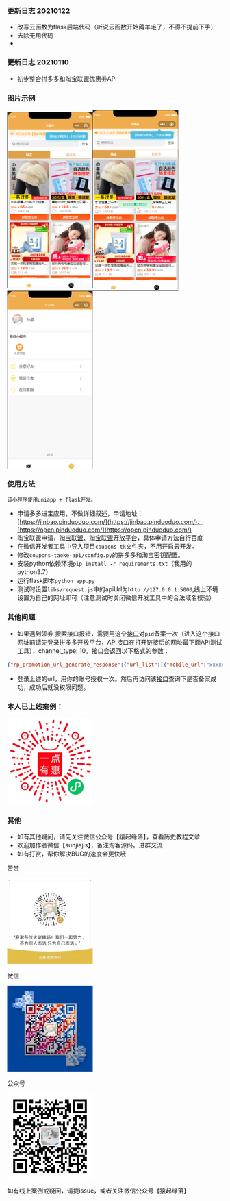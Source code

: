### 更新日志 20210122
- 改写云函数为flask后端代码（听说云函数开始薅羊毛了，不得不提前下手）
- 去除无用代码
- 
### 更新日志 20210110
- 初步整合拼多多和淘宝联盟优惠券API

### 图片示例

<img src="./data/首页.png" width = "200" alt="首页" align=center /><img src="./data/淘宝口令复制.png" width = "200" alt="淘宝口令复制" align=center /><img src="./data/个人中心.png" width = "200" alt="个人中心" align=center />


### 使用方法

`该小程序使用uniapp + flask开发。`


* 申请多多进宝应用，不做详细叙述，申请地址：[https://jinbao.pinduoduo.com/](https://jinbao.pinduoduo.com/)、[https://open.pinduoduo.com/](https://open.pinduoduo.com/)
* 淘宝联盟申请，[淘宝联盟](https://pub.alimama.com/)、[淘宝联盟开放平台](https://aff-open.taobao.com/developer/index.htm#/index)，具体申请方法自行百度
* 在微信开发者工具中导入项目`coupons-tk`文件夹，不用开启云开发。
* 修改`coupons-taoke-api/config.py`的拼多多和淘宝密钥配置。
* 安装python依赖环境`pip install -r requirements.txt`（我用的python3.7）
* 运行flask脚本`python app.py`
* 测试时设置`libs/request.js`中的apiUrl为`http://127.0.0.1:5000`,线上环境设置为自己的网址即可（注意测试时关闭微信开发工具中的合法域名校验）


### 其他问题

- 如果遇到领券 搜索接口报错，需要用这个[接口](https://jinbao.pinduoduo.com/third-party/api-detail?apiName=pdd.ddk.rp.prom.url.generate)对`pid`备案一次（进入这个接口网址前请先登录拼多多开放平台，API接口在打开链接后的网址最下面API测试工具），channel_type: 10。接口会返回以下格式的参数：

```json
{"rp_promotion_url_generate_response":{"url_list":[{"mobile_url":"xxxxx","url":"这里的URL"}],"request_id":"xxx"}}
```
- 登录上述的url，用你的账号授权一次。然后再访问该[接口](https://jinbao.pinduoduo.com/third-party/api-detail?apiName=pdd.ddk.member.authority.query)查询下是否备案成功，成功后就没权限问题。

### 本人已上线案例：

<img src="./data/gh_dde6ff1903d4_258.jpg" width="200"/>

### 其他
- 如有其他疑问，请先关注微信公众号【猿起缘落】，查看历史教程文章
- 欢迎加作者微信【sunjiajis】，备注淘客源码。进群交流
- 如有打赏，帮你解决BUG的速度会更快哦

赞赏

<img src="./data/打赏.jpg" width="200"/>

微信

<img src="./data/微信.jpg" width="200"/>

公众号

<img src="./data/gzh.jpg" width="200"/>

如有线上案例或疑问，请提issue，或者关注微信公众号【猿起缘落】
